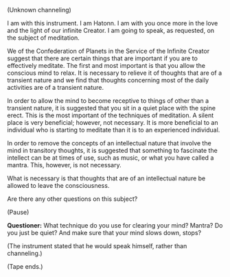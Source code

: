 <p class="channel-type">(Unknown channeling)</p>
<p>I am with this instrument. I am Hatonn. I am with you once more in the love and the light of our infinite Creator. I am going to speak, as requested, on the subject of meditation.</p>
<p>We of the Confederation of Planets in the Service of the Infinite Creator suggest that there are certain things that are important if you are to effectively meditate. The first and most important is that you allow the conscious mind to relax. It is necessary to relieve it of thoughts that are of a transient nature and we find that thoughts concerning most of the daily activities are of a transient nature.</p>
<p>In order to allow the mind to become receptive to things of other than a transient nature, it is suggested that you sit in a quiet place with the spine erect. This is the most important of the techniques of meditation. A silent place is very beneficial; however, not necessary. It is more beneficial to an individual who is starting to meditate than it is to an experienced individual.</p>
<p>In order to remove the concepts of an intellectual nature that involve the mind in transitory thoughts, it is suggested that something to fascinate the intellect can be at times of use, such as music, or what you have called a mantra. This, however, is not necessary.</p>
<p>What is necessary is that thoughts that are of an intellectual nature be allowed to leave the consciousness.</p>
<p>Are there any other questions on this subject?</p>
<p class="comment">(Pause)</p>
<p><strong>Questioner:</strong> What technique do you use for clearing your mind? Mantra? Do you just be quiet? And make sure that your mind slows down, stops?</p>
<p class="comment">(The instrument stated that he would speak himself, rather than channeling.)</p>
<p class="comment">(Tape ends.)</p>